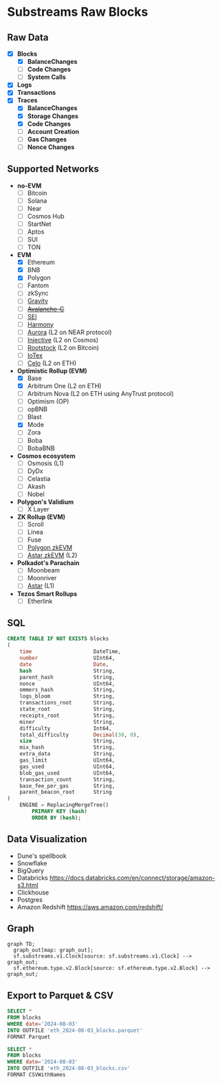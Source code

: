 # Substreams Raw Blocks

## Raw Data

- [x] **Blocks**
  - [x] **BalanceChanges**
  - [ ] **Code Changes**
  - [ ] **System Calls**
- [x] **Logs**
- [x] **Transactions**
- [x] **Traces**
  - [x] **BalanceChanges**
  - [x] **Storage Changes**
  - [x] **Code Changes**
  - [ ] **Account Creation**
  - [ ] **Gas Changes**
  - [ ] **Nonce Changes**

## Supported Networks

- **no-EVM**
  - [ ] Bitcoin
  - [ ] Solana
  - [ ] Near
  - [ ] Cosmos Hub
  - [ ] StartNet
  - [ ] Aptos
  - [ ] SUI
  - [ ] TON
- **EVM**
  - [x] Ethereum
  - [x] BNB
  - [x] Polygon
  - [ ] Fantom
  - [ ] zkSync
  - [ ] [Gravity](https://gravity.xyz/)
  - [ ] ~~[Avalanche-C](https://avax.network/)~~
  - [ ] [SEI](https://www.sei.io/)
  - [ ] [Harmony](https://www.harmony.one/)
  - [ ] [Aurora](https://aurora.dev/) (L2 on NEAR protocol)
  - [ ] [Injective](https://injective.com/) (L2 on Cosmos)
  - [ ] [Rootstock](https://rootstock.io/) (L2 on Bitcoin)
  - [ ] [IoTex](https://iotex.io/)
  - [ ] [Celo](https://celo.org/) (L2 on ETH)
- **Optimistic Rollup (EVM)**
  - [x] Base
  - [x] Arbitrum One (L2 on ETH)
  - [ ] Arbitrum Nova (L2 on ETH using AnyTrust protocol)
  - [ ] Optimism (OP)
  - [ ] opBNB
  - [ ] Blast
  - [x] Mode
  - [ ] Zora
  - [ ] Boba
  - [ ] BobaBNB
- **Cosmos ecosystem**
  - [ ] Osmosis (L1)
  - [ ] DyDx
  - [ ] Celastia
  - [ ] Akash
  - [ ] Nobel
- **Polygon's Validium**
  - [ ] X Layer
- **ZK Rollup (EVM)**
  - [ ] Scroll
  - [ ] Linea
  - [ ] Fuse
  - [ ] [Polygon zkEVM](https://polygon.technology/polygon-zkevm)
  - [ ] [Astar zkEVM](https://astar.network/) (L2)
- **Polkadot's Parachain**
  - [ ] Moonbeam
  - [ ] Moonriver
  - [ ] [Astar](https://astar.network/) (L1)
- **Tezos Smart Rollups**
  - [ ] Etherlink

## SQL

```sql
CREATE TABLE IF NOT EXISTS blocks
(
    time                    DateTime,
    number                  UInt64,
    date                    Date,
    hash                    String,
    parent_hash             String,
    nonce                   UInt64,
    ommers_hash             String,
    logs_bloom              String,
    transactions_root       String,
    state_root              String,
    receipts_root           String,
    miner                   String,
    difficulty              Int64,
    total_difficulty        Decimal(38, 0),
    size                    String,
    mix_hash                String,
    extra_data              String,
    gas_limit               UInt64,
    gas_used                UInt64,
    blob_gas_used           UInt64,
    transaction_count       String,
    base_fee_per_gas        String,
    parent_beacon_root      String
)
    ENGINE = ReplacingMergeTree()
        PRIMARY KEY (hash)
        ORDER BY (hash);
```

## Data Visualization

- Dune's spellbook
- Snowflake
- BigQuery
- Databricks
  <https://docs.databricks.com/en/connect/storage/amazon-s3.html>
- Clickhouse
- Postgres
- Amazon Redshift
  <https://aws.amazon.com/redshift/>

## Graph

```mermaid
graph TD;
  graph_out[map: graph_out];
  sf.substreams.v1.Clock[source: sf.substreams.v1.Clock] --> graph_out;
  sf.ethereum.type.v2.Block[source: sf.ethereum.type.v2.Block] --> graph_out;
```

## Export to Parquet & CSV

```sql
SELECT *
FROM blocks
WHERE date='2024-08-03'
INTO OUTFILE 'eth_2024-08-03_blocks.parquet'
FORMAT Parquet
```

```sql
SELECT *
FROM blocks
WHERE date='2024-08-03'
INTO OUTFILE 'eth_2024-08-03_blocks.csv'
FORMAT CSVWithNames
```

